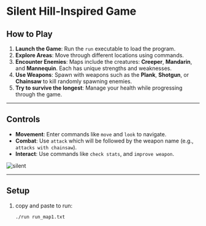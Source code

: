 # Silent Hill-Inspired Game


## How to Play
1. **Launch the Game**: Run the `run` executable to load the program.
2. **Explore Areas**: Move through different locations using commands.
3. **Encounter Enemies**: Maps include the creatures: **Creeper**, **Mandarin**, and **Mannequin**. Each has unique strengths and weaknesses.
4. **Use Weapons**: Spawn with weapons such as the **Plank**, **Shotgun**, or **Chainsaw** to kill randomly spawning enemies.
5. **Try to survive the longest**: Manage your health while progressing through the game.

---

## Controls
- **Movement**: Enter commands like `move` and `look` to navigate.
- **Combat**: Use `attack` which will be followed by the weapon name (e.g., `attacks with chainsaw`).
- **Interact**: Use commands like `check stats`, and `improve weapon`.

![silent](https://github.com/user-attachments/assets/a726844b-174d-46ee-a85e-6e82960b5b04)

---

## Setup
1. copy and paste to run:  
   ```bash
   ./run run_map1.txt
